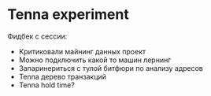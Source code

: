 # Tenna experiment

Фидбек с сессии:

* Критиковали майнинг данных проект
* Можно подключить какой то машин лернинг
* Запаринериться с тулой битфюри по анализу адресов
* Tenna дерево транзакций
* Tenna hold time?



